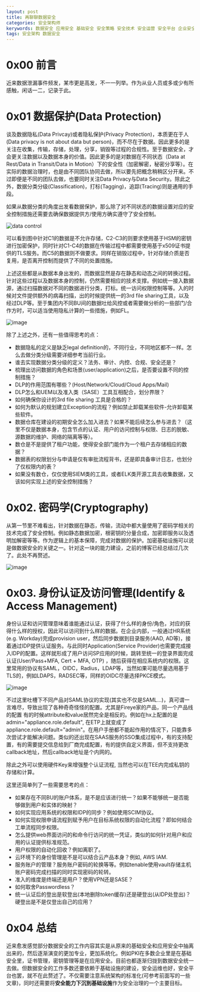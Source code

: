 ```yaml
---
layout: post
title: 再聊聊数据安全
categories: 安全架构师
kerywords: 数据安全 应用安全 基础安全 安全策略 安全技术 安全运营 安全平台 企业安全 安全治理
tags: 安全架构 数据安全
---
```


# 0x00 前言

近来数据泄漏事件频发，某市更是高发，不一一列举。作为从业人员或多或少有所感触，闲话一二，记录于此。

# 0x01 数据保护(Data Protection)

谈及数据隐私(Data Privcay)或者隐私保护(Privacy Protection)，本质更在于人(Data privacy is not about data but person)，而不尽在于数据。因此更多的是关注在收集，传输，存储，处理，分享，销毁等过程的合规性。至于数据安全，才会更关注数据以及数据本身的价值。因此更多的是对数据在不同状态（Data at Rest/Data in Transit/Data in Motion）下的安全性（加密解密，秘密分享等）。在实际的数据治理时，也是由不同团队协同去做，所以要先把概念稍稍区分开来。不过即便是不同的团队去做，也要同时关注Data Privacy与Data Security。除此之外，数据分类分级(Classification)，打标(Tagging)，追踪(Tracing)则是通用的手段。

如果从数据分类的角度出发看数据保护，那么除了对不同状态的数据设置对应的安全控制措施还需要去确保数据提供方/使用方确实遵守了安全控制。

![data control](https://img.iami.xyz/images/185795167-9d6a69ae-8cc7-46de-856c-f0b3b2eefc1a.png)

可以看到图中针对C1的数据是不允许存储，C2-C3的则要求使用基于HSM的密钥进行加密保护，同时针对C1-C4的数据在传输过程中都需要使用基于x509证书提供的TLS服务。而C5的数据则不做要求。同样在销毁过程中，针对存储介质是否复用，是否离开控制而提供了不同的处置措施。

上述这些都是从数据本身出发的，而数据显然是存在静态和动态之间的转换过程。针对这些过程以及数据本身的控制，仍然需要相应的技术支撑。例如统一接入数据源，通过扫描数据对不同的数据进行分类，打标。统一访问权限控制等等。入的时候对文件提供额外的病毒扫描，出的时候提供统一的3rd file sharing工具，以及经过DLP等。至于集团内不同BU间的数据吐给风控或者需要做分析的一些部门/合作方时，可以适当使用隐私计算的一些措施，例如FL。

![image](https://img.iami.xyz/images/182520933-dd09221b-fb69-4c96-b3a0-ec9bb719b03d.png)

除了上述之外，还有一些值得思考的点：

* 数据隐私的定义是缺乏legal definition的，不同行业，不同地区都不一样。怎么去做分类分级需要详细参考当前行业。
* 谁去实现数据分类分级的定义？法务、审计、内控、合规、安全还是？
* 梳理出访问数据的角色和场景(user/application)之后，是否要设置不同的控制措施？
* DLP的作用范围有哪些？(Host/Network/Cloud/Cloud Apps/Mail) 
* DLP怎么和UEM以及准入类（SASE）工具互相配合，划分界限？
* 如何确保你设计的3rd file sharing 工具是合格的？
* 如何为默认的规划建立Exception的流程？例如禁止卸载某些软件-允许卸载某些软件。
* 数据仓库在建设的初期安全怎么加入进去？如果不能后续怎么参与进去？（这里不仅是数据本身，包含节点的认证、用户的访问控制与权限、日志的脱敏、源数据的维护、网络的隔离等等）。
* 数仓是不是提供了租户功能，使得安全部门能作为一个租户去存储相应的数据？
* 数据表的权限划分与申请是仅有审批流程背书，还是即具备审计日志，也划分了仅权限内的表？
* 如果没有数仓，仅仅使用SIEM类的工具，或者ELK类开源工具去收集数据，又该如何实现上述的安全控制措施？


# 0x02. 密码学(Cryptography)

从第一节里不难看出，针对数据在静态，传输，流动中都大量使用了密码学相关的技术完成了安全控制。例如静态数据加密，根密钥的分量合成，加密即服务以及透明加解密等等。作为逻辑上的基本保障，完成对数据的保护。加密基础设施可以说是做数据安全的关键之一。针对这一块的能力建设，之前的博客已经总结过几次了。此处不再赘述。

![image](https://img.iami.xyz/images/182515944-0b04bf5e-46dd-4346-bb59-cd0d70bbde2e.png)


# 0x03. 身份认证及访问管理(Identify & Access Management)

身份认证和访问管理意味着谁能通过认证，获得了什么样的身份/角色，对应的获得什么样的授权，因此可以访问到什么样的数据。在企业内部，一般通过HR系统(e.g. Workday)完成provision user，然后同步数据到目录服务(AAD, AD等)，接着通过IDP提供认证服务。与此同时Application(Service Provider)也需要完成接入IDP的配置。这样就形成了用户访问SP应用的时候，跳转至统一的登录界面完成认证(User/Pass+MFA, Cert + MFA, OTP) ，随后获得在相应系统内的权限。这里常用的协议有SAML，OIDC，Radius，LDAP等，当然如果可能尽量选用基于TLS的，例如LDAPS，RADSEC等，同样的OIDC尽量选择PKCE模式。

![image](https://img.iami.xyz/images/182621923-e9bebaad-62a4-4de0-af0d-2ffd2e4b64e2.png)

不过这里吐槽下不同产品对SAML协议的实现(其实也不仅是SAML...)，真可谓一言难尽，导致出现了各种奇奇怪怪的配置。尤其是Fireye家的产品，同一个产品线的配置 有的时候attribute和value居然完全是相反的。例如在hx上配置的是admin="appliance.role.default", 在ETP上就变成了appliance.role.default="admin"。在用户手册都不能起作用的情况下，只能靠多次尝试才能解决问题。类似的还出现在SAAS服务的SSO集成过程中，有的支持配置，有的需要提交信息给到厂商完成配置，有的提供自定义界面，但不支持更改callback地址，然后callback地址是个内网的。

除此之外可以使用硬件Key来增强整个认证流程, 当然也可以在TEE内完成私钥的存储和计算。

这里还简单列了一些需要思考的点：

* 如果存在不同BU的账户体系，是不是应该进行统一？如果不能够统一是否能够做到用户和实体的映射？
* 如何实现应用系统的权限和IDP的同步？例如使用SCIM协议。
* 如何实现权限申请流程到赋予用户在目标系统权限的自动化流程？即如何结合工单流程同步权限。
* 怎么提供web界面访问的和命令行访问的统一凭证，类似的如何针对用户和应用的认证提供标准规范。
* 用户权限的自动化回收？例如离职了。
* 云环境下的身份管理是不是可以结合云产品本身？例如, AWS IAM.
* 服务账户的管理？服务账户密码的轮换等等。例如tenable使用vault存储主机账户密码完成扫描的同时实现密码的轮转。
* 准入的维度是终端还是用户？使用VPN还是SASE？
* 如何取舍Passwordless？
* 统一认证后的登出是软登出(本地删除token缓存)还是硬登出(从IDP处登出)？硬登出是不是仅登出自己的应用？


# 0x04 总结

近来愈发感觉部分数据安全的工作内容其实是从原来的基础安全和应用安全中抽离出来的，然后逐渐演变的更加专业，更加系统化。例如PKI在多数企业里是在基础安全里，证书管理，密钥管理等是在应用安全。目前也都逐渐归拢到数据安全统一去做。但数据安全的工作多数还要依赖于基础设施的建设，安全运维也好，安全平台也罢，就不在此赘述了。不仅需要注意系统架构的标准化(可参考前面写的一些文章)，同时还需要将**安全能力下沉到基础设施**作为安全治理的一个主要目标。